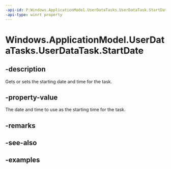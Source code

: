 ```yaml
---
-api-id: P:Windows.ApplicationModel.UserDataTasks.UserDataTask.StartDate
-api-type: winrt property
---
```


<!-- Property syntax.
public IReference<DateTime> StartDate { get;  set; }
-->

# Windows.ApplicationModel.UserDataTasks.UserDataTask.StartDate

## -description
Gets or sets the starting date and time for the task.

## -property-value
The date and time to use as the starting time for the task.

## -remarks

## -see-also

## -examples

